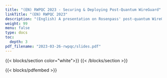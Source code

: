 ```yaml
---
title: "(EN) RWPQC 2023 - Securing & Deploying Post-Quantum WireGuard"
linkTitle: "(EN) RWPQC 2023"
description: "(English) A presentation on Rosenpass' post-quantum WireGuard solutions, including key-encapsulation mechanisms, Noise, and Proverif"
weight: 99
menu: false
type: docs
toc:
  depth: 3
pdf_filename: "2023-03-26-rwpqc/slides.pdf"
---
```


{{< blocks/section color="white">}}
{{< /blocks/section >}}

{{< blocks/pdfembed >}}